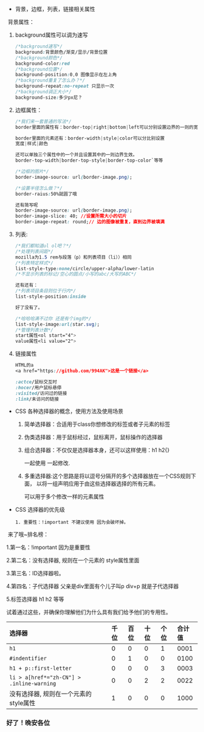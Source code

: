 - 背景，边框，列表，链接相关属性

​      背景属性：

1. background属性可以调为速写

   ```css
   /*background速写*/
   background:背景颜色/渐变/显示/背景位置
   /*background颜色*/
   background-color:red
   /*background位置*/
   background-position:0,0 图像显示在左上角
   /*background重复了怎么办？*/
   background-repeat:no-repeat 只显示一次
   /*background调正大小*/
   background-size:多少px尼？
   ```

2. 边框属性：

   ```css
   /*我们来一套普通的写法*/
   border里面的属性有：border-top|right|bottom|left可以分别设置边界的一则的宽度，样式，颜色
   
   border里面的元素还有：border-width|style|color可以分比别设置
   宽度|样式|颜色
   
   还可以单独三个属性中的一个并且设置其中的一则边界生效。
   border-top-width|border-top-style|border-top-color`等等
   
   /*边框的图片*/
   border-image-source: url(border-image.png);
   
   /*设置半径怎么做？*/
   border-raius:50%就圆了哦
   
   还有简写呢
   border-image-source: url(border-image.png);
   border-image-slice: 40; //设置所需大小的切片
   border-image-repeat: round;// 边的图像被重复，直到边界被填满
   ```

3. 列表:

   ```css
   /*我们都知道ul ol吧？*/
   /*处理列表间距*/
   mozilla为1.5 rem与段落（p）和列表项目（li））相同
   /*列表特定样式*/
   list-style-type:none/circle/upper-alpha/lower-latin
   /*不显示列表的标记/空心的圆点/小写的abc/大写的ABC*/
   
   还有还有：
   /*列表项目条目则位于行内*/
   list-style-position:inside
   
   好了没有了。
   
   /*哈哈哈满不过你 还是有个img的*/
   list-style-image:url(star.svg);
   /*管理列表计数*/
   start属性<ol start="4">
   value属性<li value="2">
   ```

4. 链接属性

   ```Css
   HTML的a
   <a href="https://github.com/994AK">这是一个链接</a>
   
   :actce/鼠标交互时
   :hocer/用户鼠标悬停
   :visited/访问过的链接
   :link/未访问的链接
   ```

   

- CSS 各种选择器的概念，使用方法及使用场景 

  1. 简单选择器：合适用于class你想修改的标签或者子元素的标签

  2. 伪类选择器：用于鼠标经过，鼠标离开，鼠标操作的选择器

  3. 组合选择器：不仅仅是选择器本身，还可以这样使用：h1 h2{}

     一起使用 一起修改.

  4. 多重选择器:这个思路是将以逗号分隔开的多个选择器放在一个CSS规则下面， 以将一组声明应用于由这些选择器选择的所有元素。

     可以用于多个修改一样的元素属性

- CSS 选择器的优先级

  ```
  1. 重要性：!important 不建议使用 因为会破坏掉。
  ```

​     来了哦~排名榜：

1.第一名：!important 因为是重要性

2.第二名：没有选择器, 规则在一个元素的 style属性里面

3.第三名：ID选择器啦。

4.第四名：子代选择器  父亲是div里面有个儿子叫p div+p 就是子代选择器

5.标签选择器 h1 h2 等等

试着通过这些，并确保你理解他们为什么具有我们给予他们的专用性。

| 选择器                                    | 千位 | 百位 | 十位 | 个位 | 合计值 |
| :---------------------------------------- | :--- | :--- | :--- | :--- | :----- |
| `h1`                                      | 0    | 0    | 0    | 1    | 0001   |
| `#indentifier`                            | 0    | 1    | 0    | 0    | 0100   |
| `h1 + p::first-letter`                    | 0    | 0    | 0    | 3    | 0003   |
| `li > a[href*="zh-CN"] > .inline-warning` | 0    | 0    | 2    | 2    | 0022   |
| 没有选择器, 规则在一个元素的 style属性    | 1    | 0    | 0    | 0    | 1000   |

### 好了！晚安各位

